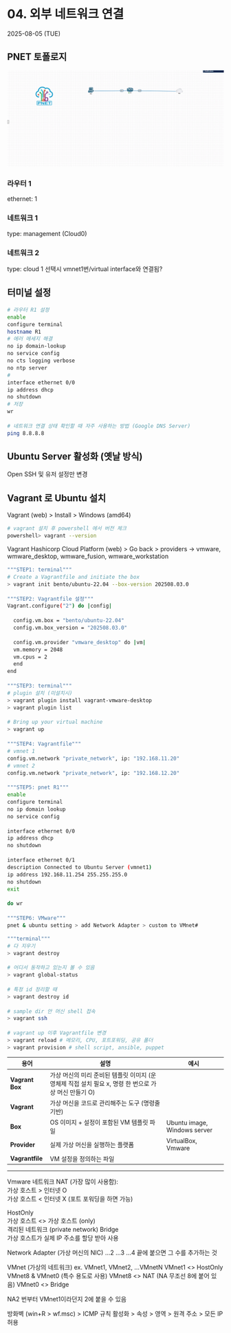 # 04. 외부 네트워크 연결
2025-08-05 (TUE)

## PNET 토폴로지
![image1](pnet_map.png)
### 라우터 1
ethernet: 1

### 네트워크 1
type: management (Cloud0)

### 네트워크 2
type: cloud 1 
선택시 vmnet1번/virtual interface와 연결됨?

## 터미널 설정
```bash
# 라우터 R1 설정
enable
configure terminal
hostname R1
# 에러 메세지 해결
no ip domain-lookup
no service config  
no cts logging verbose
no ntp server
#
interface ethernet 0/0
ip address dhcp
no shutdown
# 저장
wr

# 네트워크 연결 상태 확인할 때 자주 사용하는 방법 (Google DNS Server)
ping 8.8.8.8
```
## Ubuntu Server 활성화 (옛날 방식)
Open SSH 및 유저 설정만 변경

## Vagrant 로 Ubuntu 설치

Vagrant (web) > Install > Windows (amd64)

```bash
# vagrant 설치 후 powershell 에서 버전 체크
powershell> vagrant --version
```

Vagrant Hashicorp Cloud Platform (web) > Go back > providers -> vmware, wmware_desktop, wmware_fusion, wmware_workstation   

```bash
"""STEP1: terminal"""
# Create a Vagrantfile and initiate the box
> vagrant init bento/ubuntu-22.04 --box-version 202508.03.0

"""STEP2: Vagrantfile 설정"""
Vagrant.configure("2") do |config|
 
  config.vm.box = "bento/ubuntu-22.04"
  config.vm.box_version = "202508.03.0"

  config.vm.provider "vmware_desktop" do |vm|
  vm.memory = 2048
  vm.cpus = 2
  end
end

"""STEP3: terminal"""
# plugin 설치 (미설치시)
> vagrant plugin install vagrant-vmware-desktop
> vagrant plugin list

# Bring up your virtual machine
> vagrant up

"""STEP4: Vagrantfile"""
# vmnet 1
config.vm.network "private_network", ip: "192.168.11.20"
# vmnet 2
config.vm.network "private_network", ip: "192.168.12.20"

"""STEP5: pnet R1"""
enable
configure terminal
no ip domain lookup
no service config

interface ethernet 0/0
ip address dhcp 
no shutdown

interface ethernet 0/1
description Connected to Ubuntu Server (vmnet1)
ip address 192.168.11.254 255.255.255.0
no shutdown
exit

do wr

"""STEP6: VMware"""
pnet & ubuntu setting > add Network Adapter > custom to VMnet#
```

```bash
"""terminal"""
# 다 지우기
> vagrant destroy  

# 어디서 동작하고 있는지 볼 수 있음
> vagrant global-status 

# 특정 id 정리할 때
> vagrant destroy id

# sample dir 안 머신 shell 접속
> vagrant ssh

# vagrant up 이후 Vagrantfile 변경
> vagrant reload # 메모리, CPU, 포트포워딩, 공유 폴더
> vagrant provision # shell script, ansible, puppet
```



| 용어 | 설명 | 예시 |
|------|------|------|
|**Vagrant Box**| 가상 머신의 미리 준비된 템플릿 이미지 (운영체제 직접 설치 필요 x, 명령 한 번으로 가상 머신 만들기 O)
| **Vagrant** | 가상 머신을 코드로 관리해주는 도구 (명령줄 기반) |
| **Box** | OS 이미지 + 설정이 포함된 VM 템플릿 파일 | Ubuntu image, Windows server |
| **Provider** | 실제 가상 머신을 실행하는 플랫폼 | VirtualBox, Vmware |
| **Vagrantfile** | VM 설정을 정의하는 파일 |  

------
  
Vmware 네트워크
  NAT (가장 많이 사용함):  
    가상 호스트 > 인터넷 O  
    가상 호스트 < 인터넷 X (포트 포워딩을 하면 가능)

  HostOnly  
    가상 호스트 <> 가상 호스트 (only)    
    격리된 네트워크 (private network)
  Bridge  
    가상 호스트가 실제 IP 주소를 할당 받아 사용
  
  Network Adapter (가상 머신의 NIC)
    ...2
    ...3
    ...4
    끝에 붙으면 그 수를 추가하는 것

  VMnet (가상의 네트워크)
    ex. VMnet1, VMnet2, ...VMnetN
    VMnet1 <> HostOnly
    VMnet8 & VMnet0 (특수 용도로 사용)
    VMnet8 <> NAT (NA 무조선 8에 붙어 있음)
    VMnet0 <> Bridge

  NA2 번부터 VMnet1이라던지 2에 붙을 수 있음

  방화벽 (win+R > wf.msc) > ICMP 규칙 활성화 > 속성 > 영역 > 원격 주소 > 모든 IP 허용




